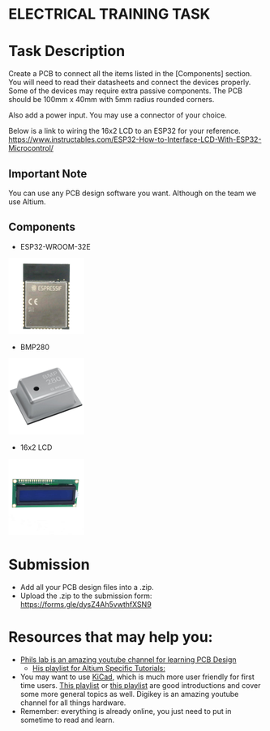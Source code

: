 # ELECTRICAL TRAINING TASK

# Task Description
Create a PCB to connect all the items listed in the [Components] section. You will need to read their datasheets and connect the devices properly. Some of the devices may require extra passive components.
The PCB should be 100mm x 40mm with 5mm radius rounded corners.

Also add a power input. You may use a connector of your choice.

Below is a link to wiring the 16x2 LCD to an ESP32 for your reference.  
https://www.instructables.com/ESP32-How-to-Interface-LCD-With-ESP32-Microcontrol/

## Important Note
You can use any PCB design software you want. Although on the team we use Altium. 

## Components
* ESP32-WROOM-32E
<img src="https://github.com/TMU-CanSat/CanSat_2023-2024_Training_Tasks/blob/main/Electrical%20Training%20Task/Images/Espressif_Systems_ESP32-WROOM-32E.jpg" width="150">  

* BMP280
<img src="https://github.com/TMU-CanSat/CanSat_2023-2024_Training_Tasks/blob/main/Electrical%20Training%20Task/Images/BMP280.jpg" width="150">  

* 16x2 LCD
<img src="https://github.com/TMU-CanSat/CanSat_2023-2024_Training_Tasks/blob/main/Electrical%20Training%20Task/Images/2x16-lcd-blue-800x800.jpg" width="150">

# Submission
* Add all your PCB design files into a .zip.
* Upload the .zip to the submission form: https://forms.gle/dysZ4Ah5vwthfXSN9

# Resources that may help you:
* [Phils lab is an amazing youtube channel for learning PCB Design](https://www.youtube.com/@PhilsLab)
  * [His playlist for Altium Specific Tutorials:](https://www.youtube.com/playlist?list=PLXSyc11qLa1a14N7d6UmngLg3G6sfBH4v)
* You may want to use [KiCad](https://www.kicad.org/download/), which is much more user friendly for first time users. [This playlist](https://www.youtube.com/playlist?list=PL3bNyZYHcRSUhUXUt51W6nKvxx2ORvUQB) or [this playlist](https://www.youtube.com/playlist?list=PLn6004q9oeqGl91KifK6xHGuqvXGb374G) are good introductions and cover some more general topics as well. Digikey is an amazing youtube channel for all things hardware.
* Remember: everything is already online, you just need to put in sometime to read and learn.

